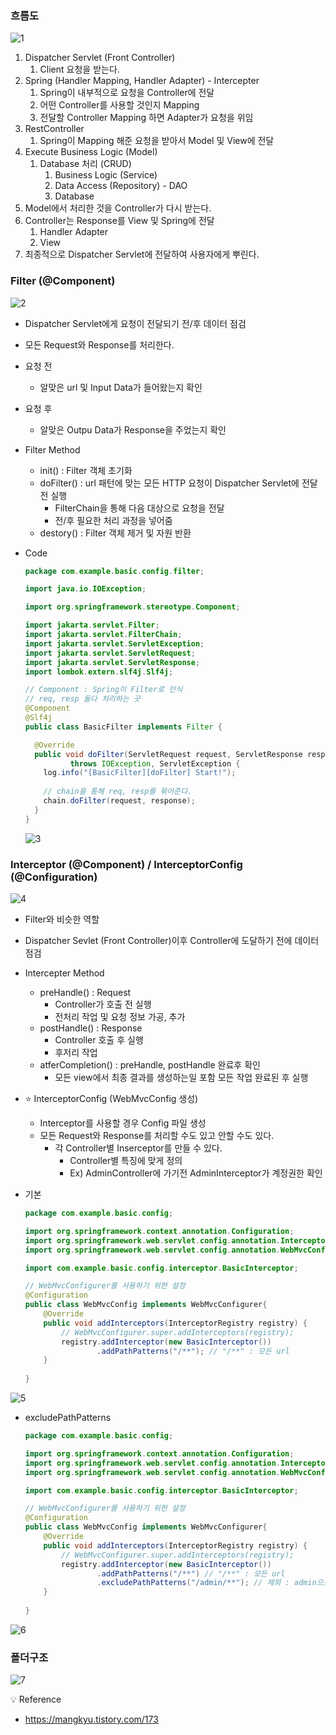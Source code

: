 ### 흐름도

![1](./img/img_flow1.png)

1. Dispatcher Servlet (Front Controller)
    1. Client 요청을 받는다.
2. Spring (Handler Mapping, Handler Adapter) - Intercepter
    1. Spring이 내부적으로 요청을 Controller에 전달
    2. 어떤 Controller를 사용할 것인지 Mapping
    3. 전달할 Controller Mapping 하면 Adapter가 요청을 위임
3. RestController
    1. Spring이 Mapping 해준 요청을 받아서 Model 및 View에 전달
4. Execute Business Logic (Model)
    1. Database 처리 (CRUD)
        1. Business Logic (Service)
        2. Data Access (Repository) - DAO
        3. Database
5. Model에서 처리한 것을 Controller가 다시 받는다.
6. Controller는 Response를 View 및 Spring에 전달
    1. Handler Adapter
    2. View
7. 최종적으로 Dispatcher Servlet에 전달하여 사용자에게 뿌린다.

### Filter (@Component)

![2](./img/img_filter1.png)

- Dispatcher Servlet에게 요청이 전달되기 전/후 데이터 점검
- 모든 Request와 Response를 처리한다.
- 요청 전
    - 알맞은 url 및 Input Data가 들어왔는지 확인
- 요청 후
    - 알맞은 Outpu Data가 Response을 주었는지 확인
- Filter Method
    - init() : Filter 객체 초기화
    - doFilter() : url 패턴에 맞는 모든 HTTP 요청이 Dispatcher Servlet에 전달 전 실행
        - FilterChain을 통해 다음 대상으로 요청을 전달
        - 전/후 필요한 처리 과정을 넣어줌
    - destory() : Filter 객체 제거 및 자원 반환
- Code
    
    ```java
    package com.example.basic.config.filter;
    
    import java.io.IOException;
    
    import org.springframework.stereotype.Component;
    
    import jakarta.servlet.Filter;
    import jakarta.servlet.FilterChain;
    import jakarta.servlet.ServletException;
    import jakarta.servlet.ServletRequest;
    import jakarta.servlet.ServletResponse;
    import lombok.extern.slf4j.Slf4j;
    
    // Component : Spring이 Filter로 인식
    // req, resp 둘다 처리하는 곳
    @Component
    @Slf4j
    public class BasicFilter implements Filter {
    
      @Override
      public void doFilter(ServletRequest request, ServletResponse response, FilterChain chain)
              throws IOException, ServletException {
        log.info("[BasicFilter][doFilter] Start!");
        
        // chain을 통해 req, resp를 묶어준다.
        chain.doFilter(request, response);
      }
    }
    ```
    
    ![3](./img/img_filter2.png)
    

### Interceptor (@Component) / InterceptorConfig (@Configuration)

![4](./img/img_interceptor1.png)

- Filter와 비슷한 역할
- Dispatcher Sevlet (Front Controller)이후 Controller에 도달하기 전에 데이터 점검
- Intercepter Method
    - preHandle() : Request
        - Controller가 호출 전 실행
        - 전처리 작업 및 요청 정보 가공, 추가
    - postHandle() : Response
        - Controller 호출 후 실행
        - 후저리 작업
    - atferCompletion() : preHandle, postHandle 완료후 확인
        - 모든 view에서 최종 결과를 생성하는일 포함 모든 작업 완료된 후 실행
- ⭐ InterceptorConfig (WebMvcConfig 생성)
    - Interceptor를 사용할 경우 Config 파일 생성
    - 모든 Request와 Response를 처리할 수도 있고 안할 수도 있다.
        - 각 Controller별 Inserceptor를 만들 수 있다.
            - Controller별 특징에 맞게 정의
            - Ex) AdminController에 가기전 AdminInterceptor가 계정권한 확인
- 기본
    
    ```java
    package com.example.basic.config;
    
    import org.springframework.context.annotation.Configuration;
    import org.springframework.web.servlet.config.annotation.InterceptorRegistry;
    import org.springframework.web.servlet.config.annotation.WebMvcConfigurer;
    
    import com.example.basic.config.interceptor.BasicInterceptor;
    
    // WebMvcConfigurer를 사용하기 위한 설정
    @Configuration
    public class WebMvcConfig implements WebMvcConfigurer{
        @Override
        public void addInterceptors(InterceptorRegistry registry) {
            // WebMvcConfigurer.super.addInterceptors(registry);
            registry.addInterceptor(new BasicInterceptor())
                    .addPathPatterns("/**"); // "/**" : 모든 url
        }
        
    }
    ```
    

![5](./img/img_interceptor2.png)

- excludePathPatterns
    
    ```java
    package com.example.basic.config;
    
    import org.springframework.context.annotation.Configuration;
    import org.springframework.web.servlet.config.annotation.InterceptorRegistry;
    import org.springframework.web.servlet.config.annotation.WebMvcConfigurer;
    
    import com.example.basic.config.interceptor.BasicInterceptor;
    
    // WebMvcConfigurer를 사용하기 위한 설정
    @Configuration
    public class WebMvcConfig implements WebMvcConfigurer{
        @Override
        public void addInterceptors(InterceptorRegistry registry) {
            // WebMvcConfigurer.super.addInterceptors(registry);
            registry.addInterceptor(new BasicInterceptor())
                    .addPathPatterns("/**") // "/**" : 모든 url
                    .excludePathPatterns("/admin/**"); // 제외 : admin으로 들어온 것은 Interceptor 적용 X
        }
        
    }
    ```
    

![6](./img/img_interceptor3.png)

### 폴더구조

![7](./img/img_flow2.png)

<aside>
💡 Reference

</aside>

- https://mangkyu.tistory.com/173